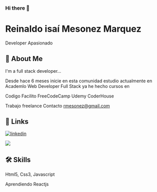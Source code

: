 ### Hi there 👋

# Reinaldo isaí Mesonez Marquez

Developer Apasionado 


## 🚀 About Me
I'm a full stack developer...

Desde hace 6 meses inicie en esta comunidad 
estudio actualmente en Academlo
Web Developer Full Stack
ya he hecho cursos en 

Codigo Facilito
FreeCodeCamp
Udemy
CoderHouse

Trabajo freelance
Contacto rmesonez@gmail.com

## 🔗 Links
[![linkedin](https://img.shields.io/badge/linkedin-0A66C2?style=for-the-badge&logo=linkedin&logoColor=white)](https://www.linkedin.com/in/reinaldomesonez)

<image href="https://rmesonez.github.io/Portafolio-web/index.html" src="[https://www.google.com/url?sa=i&url=https%3A%2F%2Fwww.pngegg.com%2Fen%2Fsearch%3Fq%3Dgithub%2BLogo&psig=AOvVaw2csirELonPKNuhgLCg_ZDj&ust=1674613504630000&source=images&cd=vfe&ved=0CBAQjRxqFwoTCNCZ1syT3_wCFQAAAAAdAAAAABAE](https://e7.pngegg.com/pngimages/914/758/png-clipart-computer-icons-logo-github-github-logo-logo-computer-program-thumbnail.png)"> 


## 🛠 Skills
Html5, Css3, Javascript

Aprendiendo Reactjs



